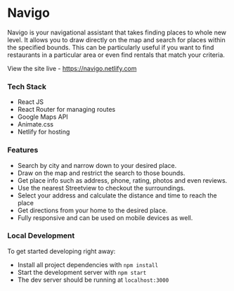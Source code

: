 # Navigo

Navigo is your navigational assistant that takes finding places to whole new level. It allows you to draw directly on the map and search for places within the specified bounds. This can be particularly useful if you want to find restaurants in a particular area or even find rentals that match your criteria.

View the site live - https://navigo.netlify.com

### Tech Stack
* React JS
* React Router for managing routes
* Google Maps API
* Animate.css
* Netlify for hosting

### Features 

* Search by city and narrow down to your desired place.
* Draw on the map and restrict the search to those bounds.
* Get place info such as address, phone, rating, photos and even reviews.
* Use the nearest Streetview to checkout the surroundings.
* Select your address and calculate the distance and time to reach the place
* Get directions from your home to the desired place.
* Fully responsive and can be used on mobile devices as well.

### Local Development 

To get started developing right away:

* Install all project dependencies with `npm install`
* Start the development server with `npm start`
* The dev server should be running at `localhost:3000`
